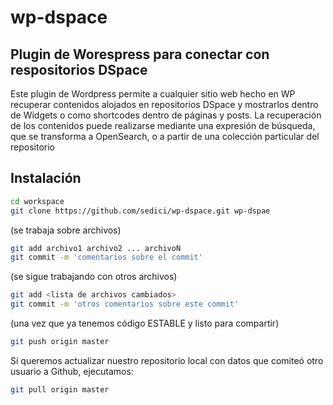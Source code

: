 # wp-dspace

## Plugin de Worespress para conectar con respositorios DSpace

Este plugin de Wordpress permite a cualquier sitio web hecho en WP recuperar contenidos alojados en repositorios DSpace y mostrarlos
dentro de Widgets o como shortcodes dentro de páginas y posts. La recuperación de los contenidos puede realizarse mediante una expresión de búsqueda,
que se transforma a OpenSearch, o a partir de una colección particular del repositorio

## Instalación

```bash
cd workspace
git clone https://github.com/sedici/wp-dspace.git wp-dspae
```

(se trabaja sobre archivos)

```bash
git add archivo1 archivo2 ... archivoN
git commit -m 'comentarios sobre el commit'
```

(se sigue trabajando con otros archivos)

```bash
git add <lista de archivos cambiados>
git commit -m 'otros comentarios sobre este commit'
```

(una vez que ya tenemos código ESTABLE y listo para compartir)

```bash 
git push origin master
```


Si queremos actualizar nuestro repositorio local con datos que comiteó otro usuario a Github, ejecutamos:

```bash 
git pull origin master
```
